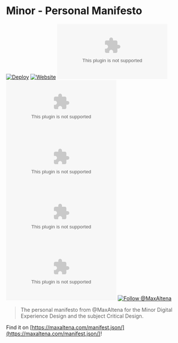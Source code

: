 # Minor - Personal Manifesto

[![Deploy](https://github.com/MaxAltena/minor-personal-manifesto/workflows/Deploy/badge.svg)](https://github.com/MaxAltena/minor-personal-manifesto/actions?query=workflow%3A%22Deploy%22)
[![Website](https://img.shields.io/website?down_color=red&down_message=offline&up_color=green&up_message=online&url=https%3A%2F%2Fmaxaltena.com/manifest.json/)](https://maxaltena.com/manifest.json/)
[![Version](https://img.shields.io/github/package-json/v/MaxAltena/maxaltena.com)](https://github.com/MaxAltena/maxaltena.com)
[![Watchers](https://img.shields.io/github/watchers/MaxAltena/maxaltena.com)](https://github.com/MaxAltena/maxaltena.com/watchers)
[![Stars](https://img.shields.io/github/stars/MaxAltena/maxaltena.com)](https://github.com/MaxAltena/maxaltena.com/stargazers)
[![Issues](https://img.shields.io/github/issues/MaxAltena/maxaltena.com)](https://github.com/MaxAltena/maxaltena.com/issues)
[![Pull requests](https://img.shields.io/github/issues-pr/MaxAltena/maxaltena.com)](https://github.com/MaxAltena/maxaltena.com/pulls)
[![Follow @MaxAltena](https://img.shields.io/github/followers/maxaltena?label=Follow&style=social)](https://github.com/MaxAltena)

> The personal manifesto from @MaxAltena for the Minor Digital Experience Design and the subject Critical Design.

Find it on [https://maxaltena.com/manifest.json/](https://maxaltena.com/manifest.json/)!
